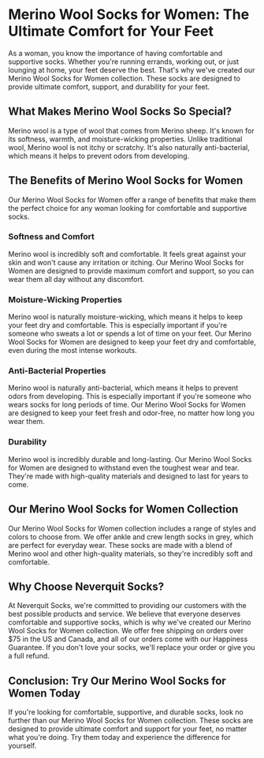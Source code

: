 # Merino Wool Socks for Women: The Ultimate Comfort for Your Feet

As a woman, you know the importance of having comfortable and supportive socks. Whether you're running errands, working out, or just lounging at home, your feet deserve the best. That's why we've created our Merino Wool Socks for Women collection. These socks are designed to provide ultimate comfort, support, and durability for your feet.

## What Makes Merino Wool Socks So Special?

Merino wool is a type of wool that comes from Merino sheep. It's known for its softness, warmth, and moisture-wicking properties. Unlike traditional wool, Merino wool is not itchy or scratchy. It's also naturally anti-bacterial, which means it helps to prevent odors from developing.

## The Benefits of Merino Wool Socks for Women

Our Merino Wool Socks for Women offer a range of benefits that make them the perfect choice for any woman looking for comfortable and supportive socks.

### Softness and Comfort

Merino wool is incredibly soft and comfortable. It feels great against your skin and won't cause any irritation or itching. Our Merino Wool Socks for Women are designed to provide maximum comfort and support, so you can wear them all day without any discomfort.

### Moisture-Wicking Properties

Merino wool is naturally moisture-wicking, which means it helps to keep your feet dry and comfortable. This is especially important if you're someone who sweats a lot or spends a lot of time on your feet. Our Merino Wool Socks for Women are designed to keep your feet dry and comfortable, even during the most intense workouts.

### Anti-Bacterial Properties

Merino wool is naturally anti-bacterial, which means it helps to prevent odors from developing. This is especially important if you're someone who wears socks for long periods of time. Our Merino Wool Socks for Women are designed to keep your feet fresh and odor-free, no matter how long you wear them.

### Durability

Merino wool is incredibly durable and long-lasting. Our Merino Wool Socks for Women are designed to withstand even the toughest wear and tear. They're made with high-quality materials and designed to last for years to come.

## Our Merino Wool Socks for Women Collection

Our Merino Wool Socks for Women collection includes a range of styles and colors to choose from. We offer ankle and crew length socks in grey, which are perfect for everyday wear. These socks are made with a blend of Merino wool and other high-quality materials, so they're incredibly soft and comfortable.

## Why Choose Neverquit Socks?

At Neverquit Socks, we're committed to providing our customers with the best possible products and service. We believe that everyone deserves comfortable and supportive socks, which is why we've created our Merino Wool Socks for Women collection. We offer free shipping on orders over $75 in the US and Canada, and all of our orders come with our Happiness Guarantee. If you don't love your socks, we'll replace your order or give you a full refund.

## Conclusion: Try Our Merino Wool Socks for Women Today

If you're looking for comfortable, supportive, and durable socks, look no further than our Merino Wool Socks for Women collection. These socks are designed to provide ultimate comfort and support for your feet, no matter what you're doing. Try them today and experience the difference for yourself.
